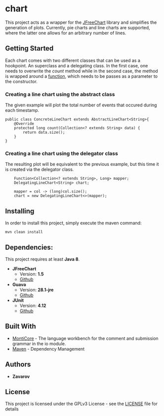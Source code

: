 # chart

This project acts as a wrapper for the [JFreeChart](http://www.jfree.org/jfreechart/) library and simplifies the generation of plots.
Currently, pie charts and line charts are supported, where the latter one allows for an arbitrary number of lines.

## Getting Started

Each chart comes with two different classes that can be used as a hookpoint. An superclass and a delegating class.
In the first case, one needs to overwrite the *count* method while in the second case, the method is wrapped around a [function](https://docs.oracle.com/javase/8/docs/api/java/util/function/Function.html), which needs to be passes as a parameter to the constructor.

### Creating a line chart using the abstract class

The given example will plot the total number of events that occured during each timestamp.
```
public class ConcreteLineChart extends AbstractLineChart<String>{
    @Override
    protected long count(Collection<? extends String> data) {
        return data.size();
    }
}
```

### Creating a line chart using the delegator class

The resulting plot will be equivalent to the previous example, but this time it is created via the delegator class.
```
    Function<Collection<? extends String>, Long> mapper;
    DelegatingLineChart<String> chart;
    
    mapper = col -> (long)col.size();
    chart = new DelegatingLineChart<>(mapper);
```

## Installing

In order to install this project, simply execute the maven command:

```
mvn clean install
```

## Dependencies:

This project requires at least **Java 8**.
 * **JFreeChart**
   * Version: **1.5**
   * [Github](https://github.com/jfree/jfreechart)
 * **Guava**
   * Version: **28.1-jre**
   * [Github](https://github.com/google/guava)
 * **JUnit**
   * Version: **4.12**
   * [Github](https://github.com/junit-team/junit4)

## Built With

* [MontiCore](https://github.com/MontiCore/monticore) - The language workbench for the comment and submission grammar in the io module.
* [Maven](https://maven.apache.org/) - Dependency Management

## Authors

* **Zavarov**

## License

This project is licensed under the GPLv3 License - see the [LICENSE](LICENSE) file for details
